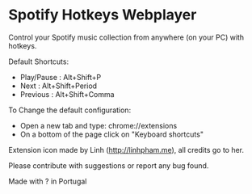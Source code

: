 
# Spotify Hotkeys Webplayer

Control your Spotify music collection from anywhere (on your PC) with hotkeys.

Default Shortcuts:

- Play/Pause : Alt+Shift+P
- Next       : Alt+Shift+Period
- Previous   : Alt+Shift+Comma

To Change the default configuration:
- Open a new tab and type: chrome://extensions
- On a bottom of the page click on "Keyboard shortcuts"


Extension icon made by Linh (http://linhpham.me), all credits go to her. 

Please contribute with suggestions or report any bug found.


Made with ? in Portugal
